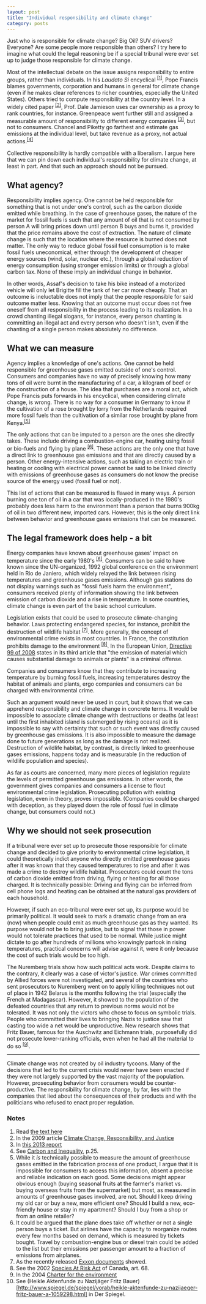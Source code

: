 ```yaml
---
layout: post
title: "Individual responsibility and climate change"
category: posts
---
```


Just who is responsible for climate change? Big Oil? SUV drivers? Everyone? Are some people more responsible than others? I try here to imagine what could the legal reasoning be if a special tribunal were ever set up to judge those responsible for climate change.

Most of the intellectual debate on the issue assigns responsibility to entire groups, rather than individuals. In his _Laudato Si_ encyclical <sup><a href="#notes">[1]</a></sup>, Pope Francis blames governments, corporation and humans in general for climate change (even if he makes clear references to richer countries, especially the United States). Others tried to compute responsibility at the country level. In a widely cited paper <sup><a href="#notes">[2]</a></sup>, Prof. Dale Jamieson uses car ownership as a proxy to rank countries, for instance. Greenpeace went further still and assigned a measurable amount of responsibility to different energy companies <sup><a href="#notes">[3]</a></sup>, but not to consumers. Chancel and Piketty go farthest and estimate gas emissions at the individual level, but take revenue as a proxy, not actual actions.<sup><a href="#notes">[4]</a></sup>

Collective responsibility is hardly compatible with a liberalism. I argue here that we can pin down each individual's responsibility for climate change, at least in part. And that such an approach should not be pursued.

## What agency?

Responsibility implies agency. One cannot be held responsible for something that is not under one's control, such as the carbon dioxide emitted while breathing. In the case of greenhouse gases, the nature of the market for fossil fuels is such that any amount of oil that is not consumed by person A will bring prices down until person B buys and burns it, provided that the price remains above the cost of extraction. The nature of climate change is such that the location where the resource is burned does not matter. The only way to reduce global fossil fuel consumption is to make fossil fuels uneconomical, either through the development of cheaper energy sources (wind, solar, nuclear etc.), through a global reduction of energy consumption (using stronger emission limits) or through a global carbon tax. None of these imply an individual change in behavior.

In other words, Assaf's decision to take his bike instead of a motorized vehicle will only let Brigitte fill the tank of her car more cheaply. That an outcome is ineluctable does not imply that the people responsible for said outcome matter less. Knowing that an outcome must occur does not free oneself from all responsibility in the process leading to its realization. In a crowd chanting illegal slogans, for instance, every person chanting is committing an illegal act and every person who doesn't isn't, even if the chanting of a single person makes absolutely no difference.

## What we can measure

Agency implies a knowledge of one's actions. One cannot be held responsible for greenhouse gases emitted outside of one's control. Consumers and companies have no way of precisely knowing how many tons of oil were burnt in the manufacturing of a car, a kilogram of beef or the construction of a house. The idea that purchases are a moral act, which Pope Francis puts forwards in his encyclical, when considering climate change, is wrong. There is no way for a consumer in Germany to know if the cultivation of a rose brought by lorry from the Netherlands required more fossil fuels than the cultivation of a similar rose brought by plane from Kenya.<sup><a href="#notes">[5]</a></sup>

The only actions that can be imputed to a person are the ones she directly takes. These include driving a combustion-engine car, heating using fossil or bio-fuels and flying by plane <sup><a href="#notes">[6]</a></sup>. These actions are the only one that have a direct link to greenhouse gas emissions and that are directly caused by a person. Other energy-intensive actions, such as taking an electric train or heating or cooling with electrical power cannot be said to be linked directly with emissions of greenhouse gases as consumers do not know the precise source of the energy used (fossil fuel or not).

This list of actions that can be measured is flawed in many ways. A person burning one ton of oil in a car that was locally-produced in the 1980's probably does less harm to the environment than a person that burns 900kg of oil in two different new, imported cars. However, this is the only direct link between behavior and greenhouse gases emissions that can be measured. 

## The legal framework does help - a bit

Energy companies have known about greenhouse gases' impact on temperature since the early 1980's <sup><a href="#notes">[6]</a></sup>. Consumers can be said to have known since the UN-organized, 1992 global conference on the environment held in Rio de Janiero, which widely relayed the link between rising temperatures and greenhouse gases emissions. Although gas stations do not display warnings such as "fossil fuels harm the environment", consumers received plenty of information showing the link between emission of carbon dioxide and a rise in temperature. In some countries, climate change is even part of the basic school curriculum.

Legislation exists that could be used to prosecute climate-changing behavior. Laws protecting endangered species, for instance, prohibit the destruction of wildlife habitat <sup><a href="#notes">[7]</a></sup>. More generally, the concept of environmental crime exists in most countries. In France, the constitution prohibits damage to the environment <sup><a href="#notes">[8]</a></sup>. In the European Union, [Directive 99 of 2008](http://eur-lex.europa.eu/legal-content/EN/TXT/?uri=CELEX:32008L0099) states in its third article that "the emission of material which causes substantial damage to animals or plants" is a criminal offense.

Companies and consumers know that they contribute to increasing temperature by burning fossil fuels, increasing temperatures destroy the habitat of animals and plants, ergo companies and consumers can be charged with environmental crime.

Such an argument would never be used in court, but it shows that we can apprehend responsibility and climate change in concrete terms. It would be impossible to associate climate change with destructions or deaths (at least until the first inhabited island is submerged by rising oceans) as it is impossible to say with certainty that such or such event was directly caused by greenhouse gas emissions. It is also impossible to measure the damage done to future generations as long as the damage is not realized. Destruction of wildlife habitat, by contrast, is directly linked to greenhouse gases emissions, happens today and is measurable (in the reduction of wildlife population and species).

As far as courts are concerned, many more pieces of legislation regulate the levels of permitted greenhouse gas emissions. In other words, the government gives companies and consumers a license to flout environmental crime legislation. Prosecuting pollution with existing legislation, even in theory, proves impossible. (Companies could be charged with deception, as they played down the role of fossil fuel in climate change, but consumers could not.)

## Why we should not seek prosecution

If a tribunal were ever set up to prosecute those responsible for climate change and decided to give priority to environmental crime legislation, it could theoretically indict anyone who directly emitted greenhouse gases after it was known that they caused temperatures to rise and after it was made a crime to destroy wildlife habitat. Prosecutors could count the tons of carbon dioxide emitted from driving, flying or heating for all those charged. It is technically possible: Driving and flying can be inferred from cell phone logs and heating can be obtained at the natural gas providers of each household.

However, if such an eco-tribunal were ever set up, its purpose would be primarily political. It would seek to mark a dramatic change from an era (now) when people could emit as much greenhouse gas as they wanted. Its purpose would not be to bring justice, but to signal that those in power would not tolerate practices that used to be normal. While justice might dictate to go after hundreds of millions who knowingly partook in rising temperatures, practical concerns will advise against it, were it only because the cost of such trials would be too high.

The Nuremberg trials show how such political acts work. Despite claims to the contrary, it clearly was a case of victor's justice. War crimes committed by Allied forces were not investigated, and several of the countries who sent prosecutors to Nuremberg went on to apply killing techniques not out of place in 1942 Belarus is the months following the trial (especially the French at Madagascar). However, it showed to the population of the defeated countries that any return to previous norms would not be tolerated. It was not only the victors who chose to focus on symbolic trials. People who committed their lives to bringing Nazis to justice saw that casting too wide a net would be unproductive. New research shows that Fritz Bauer, famous for the Auschwitz and Eichmann trials, purposefully did not prosecute lower-ranking officials, even when he had all the material to do so <sup><a href="#notes">[9]</a></sup>.

***

Climate change was not created by oil industry tycoons. Many of the decisions that led to the current crisis would never have been enacted if they were not largely supported by the vast majority of the population. However, prosecuting behavior from consumers would be counter-productive. The responsibility for climate change, by far, lies with the companies that lied about the consequences of their products and with the politicians who refused to enact proper regulation.

### Notes

1. Read [the text here](http://w2.vatican.va/content/francesco/en/encyclicals/documents/papa-francesco_20150524_enciclica-laudato-si.html)
1. In the 2009 article [Climate Change, Responsibility, and Justice](http://environment.as.nyu.edu/docs/IO/1192/ClimateChangeResponsibilityJustice.pdf)
1. In [this 2013 report](http://www.greenpeace.org/international/en/publications/reports/carbon-club/)
1. See [Carbon and Inequality](http://piketty.pse.ens.fr/files/ChancelPiketty2015.pdf), p.25.
1. While it _is_ technically possible to measure the amount of greenhouse gases emitted in the fabrication process of one product, I argue that it is impossible for consumers to access this information, absent a precise and reliable indication on each good. Some decisions might appear obvious enough (buying seasonal fruits at the farmer's market vs. buying overseas fruits from the supermarket) but most, as measured in amounts of greenhouse gases involved, are not. Should I keep driving my old car or buy a new, more efficient one? Should I build a new, eco-friendly house or stay in my apartment? Should I buy from a shop or from an online retailer?
1. It could be argued that the plane does take off whether or not a single person buys a ticket. But airlines have the capacity to reorganize routes every few months based on demand, which is measured by tickets bought. Travel by combustion-engine bus or diesel train could be added to the list but their emissions per passenger amount to a fraction of emissions from airplanes.
1. As the recently released [Exxon documents](http://www.theguardian.com/environment/2015/jul/08/exxon-climate-change-1981-climate-denier-funding) showed.
1. See the 2002 [Species At Risk Act](http://laws-lois.justice.gc.ca/PDF/S-15.3.pdf) of Canada, art. 68.
1. In the 2004 [Charter for the environment](http://www.conseil-constitutionnel.fr/conseil-constitutionnel/english/constitution/charter-for-the-environment.103658.html)
1. See (Heikle Aktenfunde zu Nazijäger Fritz Bauer)[http://www.spiegel.de/spiegel/vorab/heikle-aktenfunde-zu-nazijaeger-fritz-bauer-a-1059298.html] in Der Spiegel.